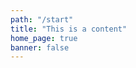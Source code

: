 ```yaml
---
path: "/start"
title: "This is a content"
home_page: true
banner: false
---
```



<homepage-grid></homepage-grid>
